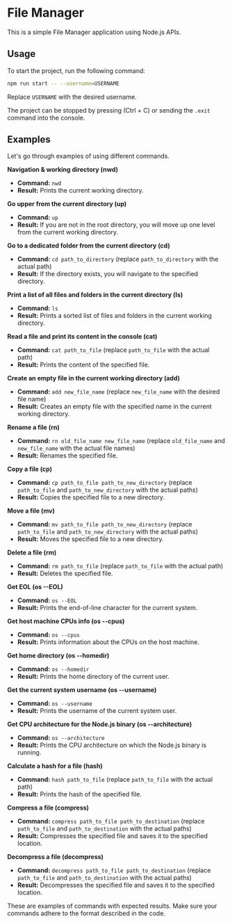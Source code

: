 # File Manager

This is a simple File Manager application using Node.js APIs.

## Usage

To start the project, run the following command:

```bash
npm run start -- --username=USERNAME
```

Replace `USERNAME` with the desired username.

The project can be stopped by pressing (Ctrl + C) or sending the `.exit` command into the console.

## Examples

Let's go through examples of using different commands.

**Navigation & working directory (nwd)**

- **Command:** `nwd`
- **Result:** Prints the current working directory.

**Go upper from the current directory (up)**

- **Command:** `up`
- **Result:** If you are not in the root directory, you will move up one level from the current working directory.

**Go to a dedicated folder from the current directory (cd)**

- **Command:** `cd path_to_directory` (replace `path_to_directory` with the actual path)
- **Result:** If the directory exists, you will navigate to the specified directory.

**Print a list of all files and folders in the current directory (ls)**

- **Command:** `ls`
- **Result:** Prints a sorted list of files and folders in the current working directory.

**Read a file and print its content in the console (cat)**

- **Command:** `cat path_to_file` (replace `path_to_file` with the actual path)
- **Result:** Prints the content of the specified file.

**Create an empty file in the current working directory (add)**

- **Command:** `add new_file_name` (replace `new_file_name` with the desired file name)
- **Result:** Creates an empty file with the specified name in the current working directory.

**Rename a file (rn)**

- **Command:** `rn old_file_name new_file_name` (replace `old_file_name` and `new_file_name` with the actual file names)
- **Result:** Renames the specified file.

**Copy a file (cp)**

- **Command:** `cp path_to_file path_to_new_directory` (replace `path_to_file` and `path_to_new_directory` with the actual paths)
- **Result:** Copies the specified file to a new directory.

**Move a file (mv)**

- **Command:** `mv path_to_file path_to_new_directory` (replace `path_to_file` and `path_to_new_directory` with the actual paths)
- **Result:** Moves the specified file to a new directory.

**Delete a file (rm)**

- **Command:** `rm path_to_file` (replace `path_to_file` with the actual path)
- **Result:** Deletes the specified file.

**Get EOL (os --EOL)**

- **Command:** `os --EOL`
- **Result:** Prints the end-of-line character for the current system.

**Get host machine CPUs info (os --cpus)**

- **Command:** `os --cpus`
- **Result:** Prints information about the CPUs on the host machine.

**Get home directory (os --homedir)**

- **Command:** `os --homedir`
- **Result:** Prints the home directory of the current user.

**Get the current system username (os --username)**

- **Command:** `os --username`
- **Result:** Prints the username of the current system user.

**Get CPU architecture for the Node.js binary (os --architecture)**

- **Command:** `os --architecture`
- **Result:** Prints the CPU architecture on which the Node.js binary is running.

**Calculate a hash for a file (hash)**

- **Command:** `hash path_to_file` (replace `path_to_file` with the actual path)
- **Result:** Prints the hash of the specified file.

**Compress a file (compress)**

- **Command:** `compress path_to_file path_to_destination` (replace `path_to_file` and `path_to_destination` with the actual paths)
- **Result:** Compresses the specified file and saves it to the specified location.

**Decompress a file (decompress)**

- **Command:** `decompress path_to_file path_to_destination` (replace `path_to_file` and `path_to_destination` with the actual paths)
- **Result:** Decompresses the specified file and saves it to the specified location.

These are examples of commands with expected results. Make sure your commands adhere to the format described in the code.
